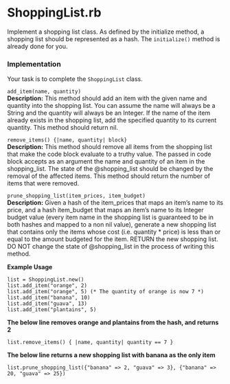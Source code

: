 # ShoppingList.rb
Implement a shopping list class. As defined by the initialize method, a shopping list should be represented as a hash. The `initialize()` method is already done for you.

### Implementation
Your task is to complete the `ShoppingList` class.

`add_item(name, quantity)`  
**Description:** This method should add an item with the given name and quantity into the shopping list. You can assume the name will always be a String and the quantity will always be an Integer. If the name of the item already exists in the shopping list, add the specified quantity to its current quantity. This method should return nil.

`remove_items() {|name, quantity| block}`  
**Description:** This method should remove all items from the shopping list that make the code block evaluate to a truthy value. The passed in code block accepts as an argument the name and quantity of an item in the shopping_list. The state of the @shopping_list should be changed by the removal of the affected items. This method should return the number of items that were removed.

`prune_shopping_list(item_prices, item_budget)`  
**Description:** Given a hash of the item_prices that maps an item’s name to its price, and a hash item_budget that maps an item’s name to its Integer budget value (every item name in the shopping list is guaranteed to be in both hashes and mapped to a non nil value), generate a new shopping list that contains only the items whose cost (i.e. quantity * price) is less than or equal to the amount budgeted for the item. RETURN the new shopping list. DO NOT change the state of @shopping_list in the process of writing this method.

**Example Usage**  
```
list = ShoppingList.new()  
list.add_item("orange", 2)  
list.add_item("orange", 5) (* The quantity of orange is now 7 *)  
list.add_item("banana", 10)  
list.add_item("guava", 13)  
list.add_item("plantains", 5)
```

**The below line removes orange and plantains from the hash, and returns 2**  
```
list.remove_items() { |name, quantity| quantity == 7 }
```  

**The below line returns a new shopping list with banana as the only item**  
```
list.prune_shopping_list({"banana" => 2, "guava" => 3}, {"banana" => 20, "guava" => 25})
```

